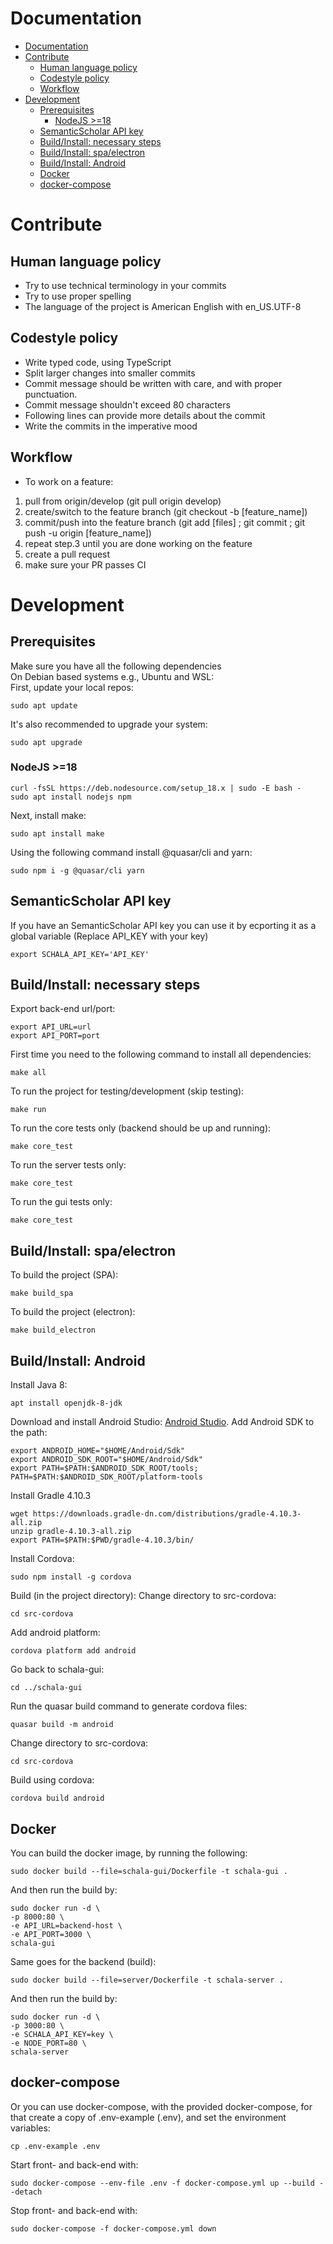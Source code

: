 # Documentation

- [Documentation](#documentation)
- [Contribute](#contribute)
  - [Human language policy](#human-language-policy)
  - [Codestyle policy](#codestyle-policy)
  - [Workflow](#workflow)
- [Development](#development)
  - [Prerequisites](#prerequisites)
    - [NodeJS >=18](#nodejs-18)
  - [SemanticScholar API key](#semanticscholar-api-key)
  - [Build/Install: necessary steps](#buildinstall-necessary-steps)
  - [Build/Install: spa/electron](#buildinstall-spaelectron)
  - [Build/Install: Android](#buildinstall-android)
  - [Docker](#docker)
  - [docker-compose](#docker-compose)

# Contribute
## Human language policy
* Try to use technical terminology in your commits
* Try to use proper spelling
* The language of the project is American English with en_US.UTF-8
## Codestyle policy
* Write typed code, using TypeScript
* Split larger changes into smaller commits
* Commit message should be written with care, and with proper punctuation.
* Commit message shouldn't exceed 80 characters
* Following lines can provide more details about the commit
* Write the commits in the imperative mood
## Workflow
* To work on a feature:
1. pull from origin/develop (git pull origin develop)
2. create/switch to the feature branch (git checkout -b [feature_name])
3. commit/push into the feature branch (git add [files] ; git commit ; git push -u origin [feature_name])
4. repeat step.3 until you are done working on the feature
4. create a pull request
5. make sure your PR passes CI
# Development
## Prerequisites
Make sure you have all the following dependencies <br />
On Debian based systems e.g., Ubuntu and WSL: <br />
First, update your local repos:
```console
sudo apt update
```
It's also recommended to upgrade your system: 
```console
sudo apt upgrade
```
### NodeJS >=18
```console
curl -fsSL https://deb.nodesource.com/setup_18.x | sudo -E bash -
sudo apt install nodejs npm
```
Next, install make:
```console
sudo apt install make
```
Using the following command install @quasar/cli and yarn:
```console
sudo npm i -g @quasar/cli yarn
```
## SemanticScholar API key
If you have an SemanticScholar API key you can use it by ecporting it as a global variable (Replace API_KEY with your key)
```console
export SCHALA_API_KEY='API_KEY'
```
## Build/Install: necessary steps
Export back-end url/port:
```console
export API_URL=url
export API_PORT=port
```
First time you need to the following command to install all dependencies:
```console
make all
```
To run the project for testing/development (skip testing):
```console
make run
```
To run the core tests only (backend should be up and running):
```console
make core_test
```
To run the server tests only:
```console
make core_test
```
To run the gui tests only:
```console
make core_test
```
## Build/Install: spa/electron
To build the project (SPA):
```console
make build_spa
```
To build the project (electron):
```console
make build_electron
```
## Build/Install: Android
Install Java 8:
```console
apt install openjdk-8-jdk
```
Download and install Android Studio: [Android Studio](https://developer.android.com/studio).
Add Android SDK to the path:
```console
export ANDROID_HOME="$HOME/Android/Sdk"
export ANDROID_SDK_ROOT="$HOME/Android/Sdk"
export PATH=$PATH:$ANDROID_SDK_ROOT/tools; PATH=$PATH:$ANDROID_SDK_ROOT/platform-tools
```
Install Gradle 4.10.3
```console
wget https://downloads.gradle-dn.com/distributions/gradle-4.10.3-all.zip
unzip gradle-4.10.3-all.zip
export PATH=$PATH:$PWD/gradle-4.10.3/bin/
```
Install Cordova:
```console
sudo npm install -g cordova
```
Build (in the project directory):
Change directory to src-cordova:
```console
cd src-cordova
```
Add android platform:
```console
cordova platform add android
```
Go back to schala-gui:
```console
cd ../schala-gui
```
Run the quasar build command to generate cordova files:
```console
quasar build -m android
```
Change directory to src-cordova:
```console
cd src-cordova
```
Build using cordova:
```console
cordova build android
```
## Docker
You can build the docker image, by running the following:
```console
sudo docker build --file=schala-gui/Dockerfile -t schala-gui .
```
And then run the build by:
```console
sudo docker run -d \
-p 8000:80 \
-e API_URL=backend-host \
-e API_PORT=3000 \
schala-gui
```
Same goes for the backend (build):
```console
sudo docker build --file=server/Dockerfile -t schala-server .
```
And then run the build by:
```console
sudo docker run -d \
-p 3000:80 \
-e SCHALA_API_KEY=key \
-e NODE_PORT=80 \
schala-server
```
## docker-compose
Or you can use docker-compose, with the provided docker-compose, for that create a copy of .env-example (.env), and set the environment variables:
```console
cp .env-example .env
```
Start front- and back-end with: 
```console
sudo docker-compose --env-file .env -f docker-compose.yml up --build --detach
```
Stop front- and back-end with: 
```console
sudo docker-compose -f docker-compose.yml down
```
